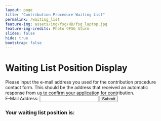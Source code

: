 ```yaml
---
layout: page
title: "Contribution Procedure Waiting List"
permalink: /waiting_list
feature-img: assets/img/fsg/HD/fsg_laptop.jpg
feature-img-credits: Photo ©FSG Sturm
slides: false
hide: true
bootstrap: false
---
```

<style>
    iframe{
        border-style: none;
        width: 100%;
    }
</style>

<h1>Waiting List Position Display</h1>
Please input the e-mail address you used for the contribution procedure contact form.
This should be the address that received an automatic response from us to confirm your application for contribution.
<form id="waiting_list_form">
    <label for="email">E-Mail Address:</label>
    <input id="email" type="email" name="email" required/>
    <input type="submit" />
</form>
<h3>Your waiting list position is: </h3><iframe id="waiting_list_position"></iframe>

<script>
document.forms[0].onsubmit = function(event){
    event.preventDefault();
    var team_email = document.getElementById("email").value;
    var  url = "https://script.google.com/macros/s/AKfycbzXJ_Y-oeg4-j-N0OqnziNfwolcht42pKblNiUwXFuAhWDuA6Q/exec" + "?email=" + team_email;
    // Set iframe target to HTML waiting position web app response
    document.getElementById("waiting_list_position").src = url;
};
</script>

